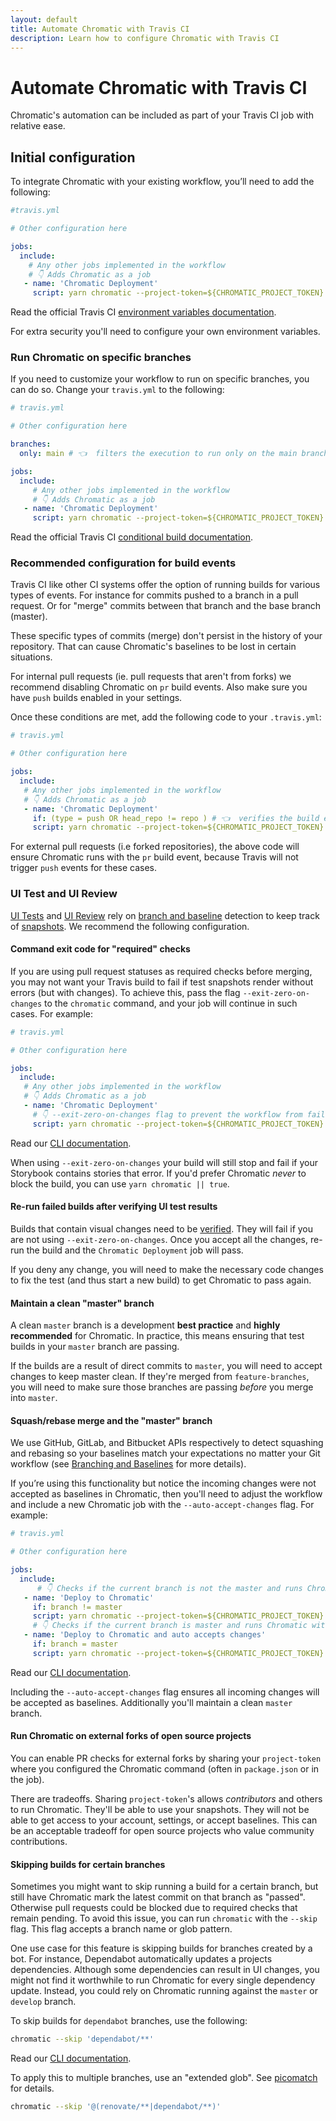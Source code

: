```yaml
---
layout: default
title: Automate Chromatic with Travis CI
description: Learn how to configure Chromatic with Travis CI
---
```


# Automate Chromatic with Travis CI

Chromatic's automation can be included as part of your Travis CI job with relative ease.

## Initial configuration

To integrate Chromatic with your existing workflow, you’ll need to add the following:

```yml
#travis.yml

# Other configuration here

jobs:
  include:
    # Any other jobs implemented in the workflow
    # 👇 Adds Chromatic as a job
   - name: 'Chromatic Deployment'
     script: yarn chromatic --project-token=${CHROMATIC_PROJECT_TOKEN}
```

<div class="aside">
Read the official Travis CI <a href="https://docs.travis-ci.com/user/environment-variables/"> environment variables documentation</a>.
</div>

For extra security you'll need to configure your own environment variables.

### Run Chromatic on specific branches

If you need to customize your workflow to run on specific branches, you can do so. Change your `travis.yml` to the following:

```yml
# travis.yml

# Other configuration here

branches:
  only: main # 👈  filters the execution to run only on the main branch

jobs:
  include:
     # Any other jobs implemented in the workflow
     # 👇 Adds Chromatic as a job
   - name: 'Chromatic Deployment'
     script: yarn chromatic --project-token=${CHROMATIC_PROJECT_TOKEN}
```

<div class="aside">
Read the official Travis CI <a href="https://docs.travis-ci.com/user/conditional-builds-stages-jobs/"> conditional build documentation</a>.
</div>

### Recommended configuration for build events

Travis CI like other CI systems offer the option of running builds for various types of events. For instance for commits pushed to a branch in a pull request. Or for "merge" commits between that branch and the base branch (master).

These specific types of commits (merge) don't persist in the history of your repository. That can cause Chromatic's baselines to be lost in certain situations. 

For internal pull requests (ie. pull requests that aren't from forks) we recommend disabling Chromatic on `pr` build events. Also make sure you have `push` builds enabled in your settings. 

Once these conditions are met, add the following code to your `.travis.yml`:

```yml
# travis.yml

# Other configuration here

jobs:
  include:
   # Any other jobs implemented in the workflow
   # 👇 Adds Chromatic as a job
   - name: 'Chromatic Deployment'
     if: (type = push OR head_repo != repo ) # 👈  verifies the build event type or if it's a forked repository
     script: yarn chromatic --project-token=${CHROMATIC_PROJECT_TOKEN}
```

For external pull requests (i.e forked repositories), the above code will ensure Chromatic runs with the `pr` build event, because Travis will not trigger `push` events for these cases.


### UI Test and UI Review

[UI Tests](test) and [UI Review](review) rely on [branch and baseline](branching-and-baselines) detection to keep track of [snapshots](snapshots). We recommend the following configuration.

#### Command exit code for "required" checks

If you are using pull request statuses as required checks before merging, you may not want your Travis build to fail if test snapshots render without errors (but with changes). To achieve this, pass the flag `--exit-zero-on-changes` to the `chromatic` command, and your job will continue in such cases. For example:

```yml
# travis.yml

# Other configuration here

jobs:
  include:
   # Any other jobs implemented in the workflow
   # 👇 Adds Chromatic as a job
   - name: 'Chromatic Deployment'
     # 👇 --exit-zero-on-changes flag to prevent the workflow from failing
     script: yarn chromatic --project-token=${CHROMATIC_PROJECT_TOKEN} --exit-zero-on-changes
```

<div class="aside">
Read our <a href="/docs/cli#chromatic-options"> CLI documentation</a>.
</div>

When using `--exit-zero-on-changes` your build will still stop and fail if your Storybook contains stories that error. If you'd prefer Chromatic _never_ to block the build, you can use `yarn chromatic || true`.

#### Re-run failed builds after verifying UI test results

Builds that contain visual changes need to be [verified](test#verify-ui-changes). They will fail if you are not using `--exit-zero-on-changes`. Once you accept all the changes, re-run the build and the `Chromatic Deployment` job will pass.

If you deny any change, you will need to make the necessary code changes to fix the test (and thus start a new build) to get Chromatic to pass again.

#### Maintain a clean "master" branch

A clean `master` branch is a development **best practice** and **highly recommended** for Chromatic. In practice, this means ensuring that test builds in your `master` branch are passing.

If the builds are a result of direct commits to `master`, you will need to accept changes to keep master clean. If they're merged from `feature-branches`, you will need to make sure those branches are passing _before_ you merge into `master`.

#### Squash/rebase merge and the "master" branch

We use GitHub, GitLab, and Bitbucket APIs respectively to detect squashing and rebasing so your baselines match your expectations no matter your Git workflow (see [Branching and Baselines](branching-and-baselines#squash-and-rebase-merging) for more details).

If you’re using this functionality but notice the incoming changes were not accepted as baselines in Chromatic, then you'll need to adjust the workflow and include a new Chromatic job with the `--auto-accept-changes` flag. For example:

```yml
# travis.yml

# Other configuration here

jobs:
  include:
      # 👇 Checks if the current branch is not the master and runs Chromatic
   - name: 'Deploy to Chromatic'
     if: branch != master 
     script: yarn chromatic --project-token=${CHROMATIC_PROJECT_TOKEN}
     # 👇 Checks if the current branch is master and runs Chromatic with the auto-accept-changes flag
   - name: 'Deploy to Chromatic and auto accepts changes'
     if: branch = master
     script: yarn chromatic --project-token=${CHROMATIC_PROJECT_TOKEN} --auto-accept-changes
```

<div class="aside">
Read our <a href="/docs/cli#chromatic-options"> CLI documentation</a>.
</div>

Including the `--auto-accept-changes` flag ensures all incoming changes will be accepted as baselines. Additionally you'll maintain a clean `master` branch.

#### Run Chromatic on external forks of open source projects


You can enable PR checks for external forks by sharing your `project-token` where you configured the Chromatic command (often in `package.json` or in the job).

There are tradeoffs. Sharing `project-token`'s allows _contributors_ and others to run Chromatic. They'll be able to use your snapshots. They will not be able to get access to your account, settings, or accept baselines. This can be an acceptable tradeoff for open source projects who value community contributions.

#### Skipping builds for certain branches

Sometimes you might want to skip running a build for a certain branch, but still have Chromatic mark the latest commit on that branch as "passed". Otherwise pull requests could be blocked due to required checks that remain pending. To avoid this issue, you can run `chromatic` with the `--skip` flag. This flag accepts a branch name or glob pattern.

One use case for this feature is skipping builds for branches created by a bot. For instance, Dependabot automatically updates a projects dependencies. Although some dependencies can result in UI changes, you might not find it worthwhile to run Chromatic for every single dependency update. Instead, you could rely on Chromatic running against the `master` or `develop` branch.

To skip builds for `dependabot` branches, use the following:

```bash
chromatic --skip 'dependabot/**'
```

<div class="aside">
Read our <a href="/docs/cli#chromatic-options"> CLI documentation</a>.
</div>

To apply this to multiple branches, use an "extended glob". See [picomatch] for details.

```bash
chromatic --skip '@(renovate/**|dependabot/**)'
```

[picomatch]: https://www.npmjs.com/package/picomatch#globbing-features
